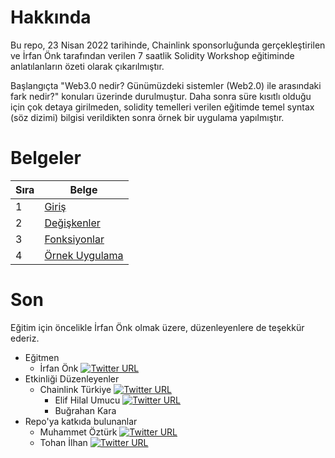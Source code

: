 # Hakkında

Bu repo, 23 Nisan 2022 tarihinde, Chainlink sponsorluğunda gerçekleştirilen ve İrfan Önk tarafından verilen 7 saatlik Solidity Workshop eğitiminde anlatılanların özeti olarak çıkarılmıştır.

Başlangıçta "Web3.0 nedir? Günümüzdeki sistemler (Web2.0) ile arasındaki fark nedir?" konuları üzerinde durulmuştur. Daha sonra süre kısıtlı olduğu için çok detaya girilmeden, solidity temelleri verilen eğitimde temel syntax (söz dizimi) bilgisi verildikten sonra örnek bir uygulama yapılmıştır.

# Belgeler

| **Sıra** | **Belge** |
|------|-------|
|1|[Giriş](01_Giris.md)|
|2|[Değişkenler](02_Degiskenler.md)|
|3|[Fonksiyonlar](03_Fonksiyonlar.md)|
|4|[Örnek Uygulama](04_OrnekUygulama.md)|


# Son

Eğitim için öncelikle İrfan Önk olmak üzere, düzenleyenlere de teşekkür ederiz.

* Eğitmen
    * İrfan Önk [![Twitter URL](https://img.shields.io/twitter/url/https/twitter.com/bukotsunikki.svg?style=social&label=Takip%20Et)](https://twitter.com/irfan11033699)
* Etkinliği Düzenleyenler
    * Chainlink Türkiye [![Twitter URL](https://img.shields.io/twitter/url/https/twitter.com/bukotsunikki.svg?style=social&label=Takip%20Et)](https://twitter.com/ChainlinkTurkey)
        * Elif Hilal Umucu [![Twitter URL](https://img.shields.io/twitter/url/https/twitter.com/bukotsunikki.svg?style=social&label=Takip%20Et)](https://twitter.com/elifhilalumucu)
        * Buğrahan Kara
* Repo'ya katkıda bulunanlar
    * Muhammet Öztürk [![Twitter URL](https://img.shields.io/twitter/url/https/twitter.com/bukotsunikki.svg?style=social&label=Takip%20Et)](https://twitter.com/oztmuh)
    * Tohan İlhan [![Twitter URL](https://img.shields.io/twitter/url/https/twitter.com/bukotsunikki.svg?style=social&label=Takip%20Et)](https://twitter.com/tohanilhan)